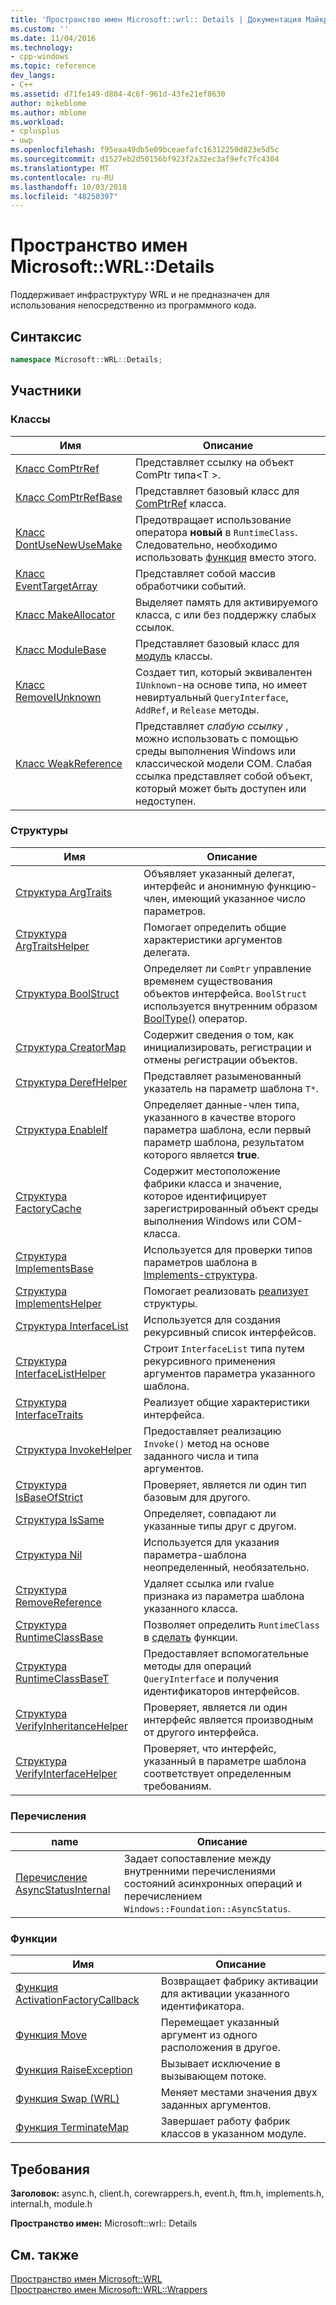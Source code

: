 ```yaml
---
title: 'Пространство имен Microsoft::wrl:: Details | Документация Майкрософт'
ms.custom: ''
ms.date: 11/04/2016
ms.technology:
- cpp-windows
ms.topic: reference
dev_langs:
- C++
ms.assetid: d71fe149-d804-4c6f-961d-43fe21ef8630
author: mikeblome
ms.author: mblome
ms.workload:
- cplusplus
- uwp
ms.openlocfilehash: f95eaa49db5e09bceaefafc16312250d823e5d5c
ms.sourcegitcommit: d1527eb2d50156bf923f2a32ec3af9efc7fc4304
ms.translationtype: MT
ms.contentlocale: ru-RU
ms.lasthandoff: 10/03/2018
ms.locfileid: "48250397"
---
```

# <a name="microsoftwrldetails-namespace"></a>Пространство имен Microsoft::WRL::Details

Поддерживает инфраструктуру WRL и не предназначен для использования непосредственно из программного кода.

## <a name="syntax"></a>Синтаксис

```cpp
namespace Microsoft::WRL::Details;
```

## <a name="members"></a>Участники

### <a name="classes"></a>Классы

|Имя|Описание|
|----------|-----------------|
|[Класс ComPtrRef](../windows/comptrref-class.md)|Представляет ссылку на объект ComPtr типа\<T >.|
|[Класс ComPtrRefBase](../windows/comptrrefbase-class.md)|Представляет базовый класс для [ComPtrRef](../windows/comptrref-class.md) класса.|
|[Класс DontUseNewUseMake](../windows/dontusenewusemake-class.md)|Предотвращает использование оператора **новый** в `RuntimeClass`. Следовательно, необходимо использовать [функция](../windows/make-function.md) вместо этого.|
|[Класс EventTargetArray](../windows/eventtargetarray-class.md)|Представляет собой массив обработчики событий.|
|[Класс MakeAllocator](../windows/makeallocator-class.md)|Выделяет память для активируемого класса, с или без поддержку слабых ссылок.|
|[Класс ModuleBase](../windows/modulebase-class.md)|Представляет базовый класс для [модуль](../windows/module-class.md) классы.|
|[Класс RemoveIUnknown](../windows/removeiunknown-class.md)|Создает тип, который эквивалентен `IUnknown`-на основе типа, но имеет невиртуальный `QueryInterface`, `AddRef`, и `Release` методы.|
|[Класс WeakReference](../windows/weakreference-class.md)|Представляет *слабую ссылку* , можно использовать с помощью среды выполнения Windows или классической модели COM. Слабая ссылка представляет собой объект, который может быть доступен или недоступен.|

### <a name="structures"></a>Структуры

|Имя|Описание|
|----------|-----------------|
|[Структура ArgTraits](../windows/argtraits-structure.md)|Объявляет указанный делегат, интерфейс и анонимную функцию-член, имеющий указанное число параметров.|
|[Структура ArgTraitsHelper](../windows/argtraitshelper-structure.md)|Помогает определить общие характеристики аргументов делегата.|
|[Структура BoolStruct](../windows/boolstruct-structure.md)|Определяет ли `ComPtr` управление временем существования объектов интерфейса. `BoolStruct` используется внутренним образом [BoolType()](../windows/comptr-operator-microsoft-wrl-details-booltype-operator.md) оператор.|
|[Структура CreatorMap](../windows/creatormap-structure.md)|Содержит сведения о том, как инициализировать, регистрации и отмены регистрации объектов.|
|[Структура DerefHelper](../windows/derefhelper-structure.md)|Представляет разыменованный указатель на параметр шаблона `T*`.|
|[Структура EnableIf](../windows/enableif-structure.md)|Определяет данные-член типа, указанного в качестве второго параметра шаблона, если первый параметр шаблона, результатом которого является **true**.|
|[Структура FactoryCache](../windows/factorycache-structure.md)|Содержит местоположение фабрики класса и значение, которое идентифицирует зарегистрированный объект среды выполнения Windows или COM-класса.|
|[Структура ImplementsBase](../windows/implementsbase-structure.md)|Используется для проверки типов параметров шаблона в [Implements-структура](../windows/implements-structure.md).|
|[Структура ImplementsHelper](../windows/implementshelper-structure.md)|Помогает реализовать [реализует](../windows/implements-structure.md) структуры.|
|[Структура InterfaceList](../windows/interfacelist-structure.md)|Используется для создания рекурсивный список интерфейсов.|
|[Структура InterfaceListHelper](../windows/interfacelisthelper-structure.md)|Строит `InterfaceList` типа путем рекурсивного применения аргументов параметра указанного шаблона.|
|[Структура InterfaceTraits](../windows/interfacetraits-structure.md)|Реализует общие характеристики интерфейса.|
|[Структура InvokeHelper](../windows/invokehelper-structure.md)|Предоставляет реализацию `Invoke()` метод на основе заданного числа и типа аргументов.|
|[Структура IsBaseOfStrict](../windows/isbaseofstrict-structure.md)|Проверяет, является ли один тип базовым для другого.|
|[Структура IsSame](../windows/issame-structure.md)|Определяет, совпадают ли указанные типы друг с другом.|
|[Структура Nil](../windows/nil-structure.md)|Используется для указания параметра-шаблона неопределенный, необязательно.|
|[Структура RemoveReference](../windows/removereference-structure.md)|Удаляет ссылка или rvalue признака из параметра шаблона указанного класса.|
|[Структура RuntimeClassBase](../windows/runtimeclassbase-structure.md)|Позволяет определить `RuntimeClass` в [сделать](../windows/make-function.md) функции.|
|[Структура RuntimeClassBaseT](../windows/runtimeclassbaset-structure.md)|Предоставляет вспомогательные методы для операций `QueryInterface` и получения идентификаторов интерфейсов.|
|[Структура VerifyInheritanceHelper](../windows/verifyinheritancehelper-structure.md)|Проверяет, является ли один интерфейс является производным от другого интерфейса.|
|[Структура VerifyInterfaceHelper](../windows/verifyinterfacehelper-structure.md)|Проверяет, что интерфейс, указанный в параметре шаблона соответствует определенным требованиям.|

### <a name="enumerations"></a>Перечисления

|name|Описание|
|----------|-----------------|
|[Перечисление AsyncStatusInternal](../windows/asyncstatusinternal-enumeration.md)|Задает сопоставление между внутренними перечислениями состояний асинхронных операций и перечислением `Windows::Foundation::AsyncStatus`.|

### <a name="functions"></a>Функции

|Имя|Описание|
|----------|-----------------|
|[Функция ActivationFactoryCallback](../windows/activationfactorycallback-function.md)|Возвращает фабрику активации для активации указанного идентификатора.|
|[Функция Move](../windows/move-function.md)|Перемещает указанный аргумент из одного расположения в другое.|
|[Функция RaiseException](../windows/raiseexception-function.md)|Вызывает исключение в вызывающем потоке.|
|[Функция Swap (WRL)](../windows/swap-function-wrl.md)|Меняет местами значения двух заданных аргументов.|
|[Функция TerminateMap](../windows/terminatemap-function.md)|Завершает работу фабрик классов в указанном модуле.|

## <a name="requirements"></a>Требования

**Заголовок:** async.h, client.h, corewrappers.h, event.h, ftm.h, implements.h, internal.h, module.h

**Пространство имен:** Microsoft::wrl:: Details

## <a name="see-also"></a>См. также

[Пространство имен Microsoft::WRL](../windows/microsoft-wrl-namespace.md)<br/>
[Пространство имен Microsoft::WRL::Wrappers](../windows/microsoft-wrl-wrappers-namespace.md)
